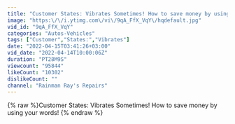 ```yaml
---
title: "Customer States: Vibrates Sometimes! How to save money by using your words!"
image: "https:\/\/i.ytimg.com\/vi\/9qA_FfX_VqY\/hqdefault.jpg"
vid_id: "9qA_FfX_VqY"
categories: "Autos-Vehicles"
tags: ["Customer","States:","Vibrates"]
date: "2022-04-15T03:41:26+03:00"
vid_date: "2022-04-14T10:00:06Z"
duration: "PT28M9S"
viewcount: "95844"
likeCount: "10302"
dislikeCount: ""
channel: "Rainman Ray's Repairs"
---
```

{% raw %}Customer States: Vibrates Sometimes! How to save money by using your words! {% endraw %}
